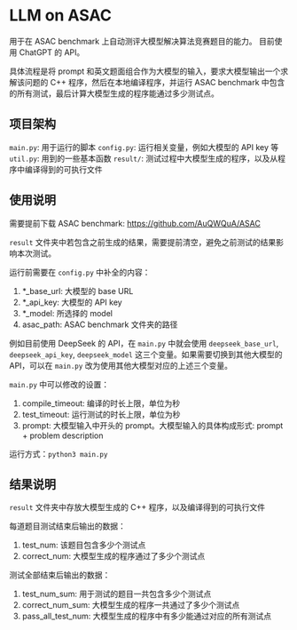 # LLM on ASAC

用于在 ASAC benchmark 上自动测评大模型解决算法竞赛题目的能力。
目前使用 ChatGPT 的 API。

具体流程是将 prompt 和英文题面组合作为大模型的输入，要求大模型输出一个求解该问题的 C++ 程序，然后在本地编译程序，并运行 ASAC benchmark 中包含的所有测试，最后计算大模型生成的程序能通过多少测试点。

## 项目架构

`main.py`: 用于运行的脚本
`config.py`: 运行相关变量，例如大模型的 API key 等
`util.py`: 用到的一些基本函数
`result/`: 测试过程中大模型生成的程序，以及从程序中编译得到的可执行文件

## 使用说明

需要提前下载 ASAC benchmark: https://github.com/AuQWQuA/ASAC

`result` 文件夹中若包含之前生成的结果，需要提前清空，避免之前测试的结果影响本次测试。

运行前需要在 `config.py` 中补全的内容：
1. *_base_url: 大模型的 base URL
2. *_api_key: 大模型的 API key
3. *_model: 所选择的 model
4. asac_path: ASAC benchmark 文件夹的路径

例如目前使用 DeepSeek 的 API，在 `main.py` 中就会使用 `deepseek_base_url`, `deepseek_api_key`, `deepseek_model` 这三个变量。如果需要切换到其他大模型的 API，可以在 `main.py` 改为使用其他大模型对应的上述三个变量。

`main.py` 中可以修改的设置：
1. compile_timeout: 编译的时长上限，单位为秒
2. test_timeout: 运行测试的时长上限，单位为秒
3. prompt: 大模型输入中开头的 prompt。大模型输入的具体构成形式: prompt + problem description

运行方式：`python3 main.py`

## 结果说明

`result` 文件夹中存放大模型生成的 C++ 程序，以及编译得到的可执行文件

每道题目测试结束后输出的数据：
1. test_num: 该题目包含多少个测试点
2. correct_num: 大模型生成的程序通过了多少个测试点

测试全部结束后输出的数据：
1. test_num_sum: 用于测试的题目一共包含多少个测试点
2. correct_num_sum: 大模型生成的程序一共通过了多少个测试点
3. pass_all_test_num: 大模型生成的程序中有多少能通过对应的所有测试点